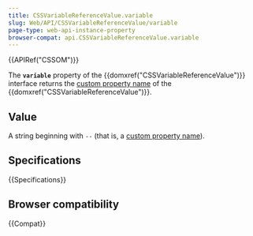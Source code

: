 ```yaml
---
title: CSSVariableReferenceValue.variable
slug: Web/API/CSSVariableReferenceValue/variable
page-type: web-api-instance-property
browser-compat: api.CSSVariableReferenceValue.variable
---
```


{{APIRef("CSSOM")}}

The **`variable`** property of the
{{domxref("CSSVariableReferenceValue")}} interface returns the [custom property name](/en-US/docs/Web/CSS/--*) of the
{{domxref("CSSVariableReferenceValue")}}.

## Value

A string beginning with `--` (that is, a [custom property name](/en-US/docs/Web/CSS/--*)).

## Specifications

{{Specifications}}

## Browser compatibility

{{Compat}}
